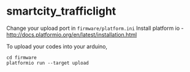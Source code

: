 # smartcity_trafficlight
Change your upload port in `firmware/platform.ini`
Install platform io - http://docs.platformio.org/en/latest/installation.html

To upload your codes into your arduino, 
```
cd firmware
platformio run --target upload
```
